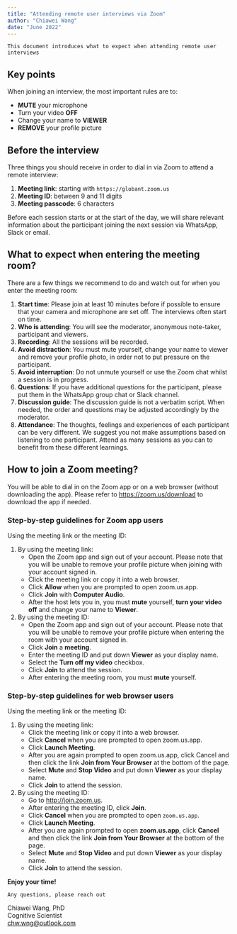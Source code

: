```yaml
---
title: "Attending remote user interviews via Zoom"
author: "Chiawei Wang"
date: "June 2022"
---
```


`This document introduces what to expect when attending remote user interviews`

## Key points

When joining an interview, the most important rules are to:

- **MUTE** your microphone
- Turn your video **OFF**
- Change your name to **VIEWER**
- **REMOVE** your profile picture

## Before the interview

Three things you should receive in order to dial in via Zoom to attend a remote interview:

1. **Meeting link**: starting with `https://globant.zoom.us`
2. **Meeting ID**: between 9 and 11 digits
3. **Meeting passcode**: 6 characters

Before each session starts or at the start of the day, we will share relevant information about the participant joining the next session via WhatsApp, Slack or email.

## What to expect when entering the meeting room?

There are a few things we recommend to do and watch out for when you enter the meeting room:

1. **Start time**: Please join at least 10 minutes before if possible to ensure that your camera and microphone are set off. The interviews often start on time.
2. **Who is attending**: You will see the moderator, anonymous note-taker, participant and viewers.
3. **Recording**: All the sessions will be recorded.
4. **Avoid distraction**: You must mute yourself, change your name to viewer and remove your profile photo, in order not to put pressure on the participant.
5. **Avoid interruption**: Do not unmute yourself or use the Zoom chat whilst a session is in progress.
6. **Questions**: If you have additional questions for the participant, please put them in the WhatsApp group chat or Slack channel.
7. **Discussion guide**: The discussion guide is not a verbatim script. When needed, the order and questions may be adjusted accordingly by the moderator.
8. **Attendance**: The thoughts, feelings and experiences of each participant can be very different. We suggest you not make assumptions based on listening to one participant. Attend as many sessions as you can to benefit from these different learnings.

## How to join a Zoom meeting?

You will be able to dial in on the Zoom app or on a web browser (without downloading the app). Please refer to <https://zoom.us/download> to download the app if needed.


### Step-by-step guidelines for Zoom app users

Using the meeting link or the meeting ID:

1. By using the meeting link:
    - Open the Zoom app and sign out of your account. Please note that you will be unable to remove your profile picture when joining with your account signed in.
    - Click the meeting link or copy it into a web browser.
    - Click **Allow** when you are prompted to open zoom.us.app.
    - Click **Join** with **Computer Audio**.
    - After the host lets you in, you must **mute** yourself, **turn your video off** and change your name to **Viewer**.
2. By using the meeting ID:
    - Open the Zoom app and sign out of your account. Please note that you will be unable to remove your profile picture when entering the room with your account signed in.
    - Click **Join** a **meeting**.
    - Enter the meeting ID and put down **Viewer** as your display name.
    - Select the **Turn off my video** checkbox.
    - Click **Join** to attend the session.
    - After entering the meeting room, you must **mute** yourself.

### Step-by-step guidelines for web browser users

Using the meeting link or the meeting ID:

1. By using the meeting link:
    - Click the meeting link or copy it into a web browser.
    - Click **Cancel** when you are prompted to open zoom.us.app.
    - Click **Launch Meeting**.
    - After you are again prompted to open zoom.us.app, click Cancel and then click the link **Join from Your Browser** at the bottom of the page.
    - Select **Mute** and **Stop Video** and put down **Viewer** as your display name.
    - Click **Join** to attend the session.
2. By using the meeting ID:
    - Go to <http://join.zoom.us>.
    - After entering the meeting ID, click **Join**.
    - Click **Cancel** when you are prompted to open `zoom.us.app`.
    - Click **Launch Meeting**.
    - After you are again prompted to open **zoom.us.app**, click **Cancel** and then click the link **Join from Your Browser** at the bottom of the page.
    - Select **Mute** and **Stop Video** and put down **Viewer** as your display name.
    - Click **Join** to attend the session.

**Enjoy your time!**

`Any questions, please reach out`

Chiawei Wang, PhD\
Cognitive Scientist\
<chw.wng@outlook.com>

